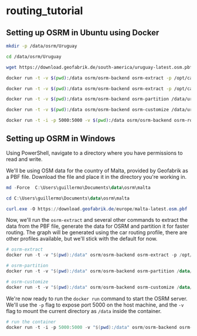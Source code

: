 # routing_tutorial


## Setting up OSRM in Ubuntu using Docker

```bash
mkdir -p /data/osrm/Uruguay

cd /data/osrm/Uruguay

wget https://download.geofabrik.de/south-america/uruguay-latest.osm.pbf

docker run -t -v $(pwd):/data osrm/osrm-backend osrm-extract -p /opt/car.lua /data/uruguay-latest.osm.pbf

docker run -t -v $(pwd):/data osrm/osrm-backend osrm-extract -p /opt/car.lua /data/uruguay-latest.osm.pbf

docker run -t -v $(pwd):/data osrm/osrm-backend osrm-partition /data/uruguay-latest.osrm

docker run -t -v $(pwd):/data osrm/osrm-backend osrm-customize /data/uruguay-latest.osrm

docker run -t -i -p 5000:5000 -v $(pwd):/data osrm/osrm-backend osrm-routed --algorithm mld /data/uruguay-latest.osrm
```

## Setting up OSRM in Windows

Using PowerShell, navigate to a directory where you have permissions to read and write.

We'll be using OSM data for the country of Malta, provided by Geofabrik as a PBF file. Download the file and place it in the directory you're working in.

```powershell
md -Force  C:\Users\guillermo\Documents\data\osrm\malta

cd C:\Users\guillermo\Documents\data\osrm\malta

curl.exe -O https://download.geofabrik.de/europe/malta-latest.osm.pbf
```

Now, we'll run the `osrm-extract` and several other commands to extract the data from the PBF file, generate the data for OSRM and partition it for faster routing. The graph will be generated using the car routing profile, there are other profiles available, but we'll stick with the default for now.

```powershell
# osrm-extract
docker run -t -v "$(pwd):/data" osrm/osrm-backend osrm-extract -p /opt/car.lua /data/malta-latest.osm.pbf

# osrm-partition
docker run -t -v "$(pwd):/data" osrm/osrm-backend osrm-partition /data/malta-latest.osrm

# osrm-customize
docker run -t -v "$(pwd):/data" osrm/osrm-backend osrm-customize /data/malta-latest.osrm

```
We're now ready to run the `docker run` command to start the OSRM server. We'll use the `-p` flag to expose port 5000 on the host machine, and the `-v` flag to mount the current directory as `/data` inside the container.

```powershell
# run the container
docker run -t -i -p 5000:5000 -v "$(pwd):/data" osrm/osrm-backend osrm-routed --algorithm mld /data/malta-latest.osrm
```
